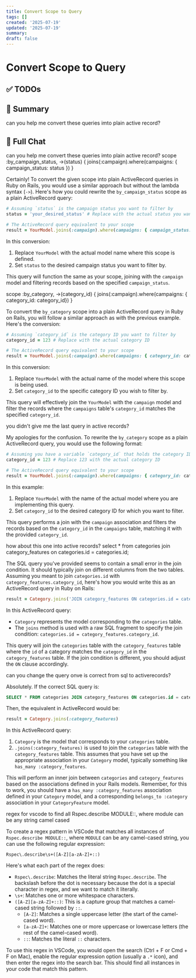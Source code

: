 ```yaml
---
title: Convert Scope to Query
tags: []
created: '2025-07-19'
updated: '2025-07-19'
summary:
draft: false
---
```


# Convert Scope to Query

## ✅ TODOs


## 📌 Summary
can you help me convert these queries imto plain active record?

## 🧠 Full Chat


can you help me convert these queries imto plain active record? 
scope :by_campaign_status, ->(status) { joins(:campaign).where(campaigns: { campaign_status: status }) }

Certainly! To convert the given scope into plain ActiveRecord queries in Ruby on Rails, you would use a similar approach but without the lambda syntax (`->`). Here's how you could rewrite the `by_campaign_status` scope as a plain ActiveRecord query:

```ruby
# Assuming `status` is the campaign status you want to filter by
status = 'your_desired_status' # Replace with the actual status you want

# The ActiveRecord query equivalent to your scope
result = YourModel.joins(:campaign).where(campaigns: { campaign_status: status })
```

In this conversion:

1. Replace `YourModel` with the actual model name where this scope is defined.
2. Set `status` to the desired campaign status you want to filter by.

This query will function the same as your scope, joining with the `campaign` model and filtering records based on the specified `campaign_status`.

scope :by_category, ->(category_id) { joins(:campaign).where(campaigns: { category_id: category_id}) }

To convert the `by_category` scope into a plain ActiveRecord query in Ruby on Rails, you will follow a similar approach as with the previous example. Here's the conversion:

```ruby
# Assuming `category_id` is the category ID you want to filter by
category_id = 123 # Replace with the actual category ID

# The ActiveRecord query equivalent to your scope
result = YourModel.joins(:campaign).where(campaigns: { category_id: category_id })
```

In this conversion:

1. Replace `YourModel` with the actual name of the model where this scope is being used.
2. Set `category_id` to the specific category ID you wish to filter by.

This query will effectively join the `YourModel` with the `campaign` model and filter the records where the `campaigns` table's `category_id` matches the specified `category_id`.

you didn't give me the last query in active records?

My apologies for the confusion. To rewrite the `by_category` scope as a plain ActiveRecord query, you would use the following format:

```ruby
# Assuming you have a variable `category_id` that holds the category ID you want to filter by
category_id = 123 # Replace 123 with the actual category ID

# The ActiveRecord query equivalent to your scope
result = YourModel.joins(:campaign).where(campaigns: { category_id: category_id })
```

In this example:

1. Replace `YourModel` with the name of the actual model where you are implementing this query.
2. Set `category_id` to the desired category ID for which you want to filter.

This query performs a join with the `campaign` association and filters the records based on the `category_id` in the `campaigns` table, matching it with the provided `category_id`.

how about this one into active records?
select * from categories join category_features on categories.id = categories.id;



The SQL query you've provided seems to contain a small error in the join condition. It should typically join on different columns from the two tables. Assuming you meant to join `categories.id` with `category_features.category_id`, here's how you would write this as an ActiveRecord query in Ruby on Rails:

```ruby
result = Category.joins('JOIN category_features ON categories.id = category_features.category_id')
```

In this ActiveRecord query:

- `Category` represents the model corresponding to the `categories` table.
- The `joins` method is used with a raw SQL fragment to specify the join condition: `categories.id = category_features.category_id`.

This query will join the `categories` table with the `category_features` table where the `id` of a category matches the `category_id` in the `category_features` table. If the join condition is different, you should adjust the `ON` clause accordingly.

can you change the query onve is correct from sql to activerecords?

Absolutely. If the correct SQL query is:

```sql
SELECT * FROM categories JOIN category_features ON categories.id = category_features.category_id;
```

Then, the equivalent in ActiveRecord would be:

```ruby
result = Category.joins(:category_features)
```

In this ActiveRecord query:

1. `Category` is the model that corresponds to your `categories` table.
2. `.joins(:category_features)` is used to join the `categories` table with the `category_features` table. This assumes that you have set up the appropriate association in your `Category` model, typically something like `has_many :category_features`.

This will perform an inner join between `categories` and `category_features` based on the associations defined in your Rails models. Remember, for this to work, you should have a `has_many :category_features` association defined in your `Category` model, and a corresponding `belongs_to :category` association in your `CategoryFeature` model.

regex for vscode to find all Rspec.describe MODULE::, where module can be any string camel cased

To create a regex pattern in VSCode that matches all instances of `Rspec.describe MODULE::`, where `MODULE` can be any camel-cased string, you can use the following regular expression:

```
Rspec\.describe\s+([A-Z][a-zA-Z]+::)
```

Here's what each part of the regex does:

- `Rspec\.describe`: Matches the literal string `Rspec.describe`. The backslash before the dot is necessary because the dot is a special character in regex, and we want to match it literally.
- `\s+`: Matches one or more whitespace characters.
- `([A-Z][a-zA-Z]+::)`: This is a capture group that matches a camel-cased string followed by `::`.
  - `[A-Z]`: Matches a single uppercase letter (the start of the camel-cased word).
  - `[a-zA-Z]+`: Matches one or more uppercase or lowercase letters (the rest of the camel-cased word).
  - `::`: Matches the literal `::` characters.

To use this regex in VSCode, you would open the search (Ctrl + F or Cmd + F on Mac), enable the regular expression option (usually a `.*` icon), and then enter the regex into the search bar. This should find all instances in your code that match this pattern.